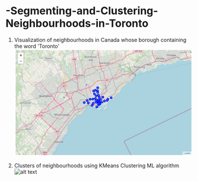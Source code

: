 # -Segmenting-and-Clustering-Neighbourhoods-in-Toronto

1. Visualization of neighbourhoods in Canada whose borough containing the word 'Toronto'
![alt text](https://github.com/issacm0408/-Segmenting-and-Clustering-Neighbourhoods-in-Toronto/blob/main/1.png?raw=true)

2. Clusters of neighbourhoods using KMeans Clustering ML algorithm
![alt text](https://github.com/[username]/[reponame]/blob/[branch]/image.jpg?raw=true)
